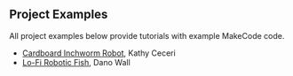 

## Project Examples

All project examples below provide tutorials with example MakeCode code.

- [Cardboard Inchworm Robot](https://learn.adafruit.com/Cardboard-Robot-Inchworm), Kathy Ceceri
- [Lo-Fi Robotic Fish](https://learn.adafruit.com/trash-robo-fish), Dano Wall

